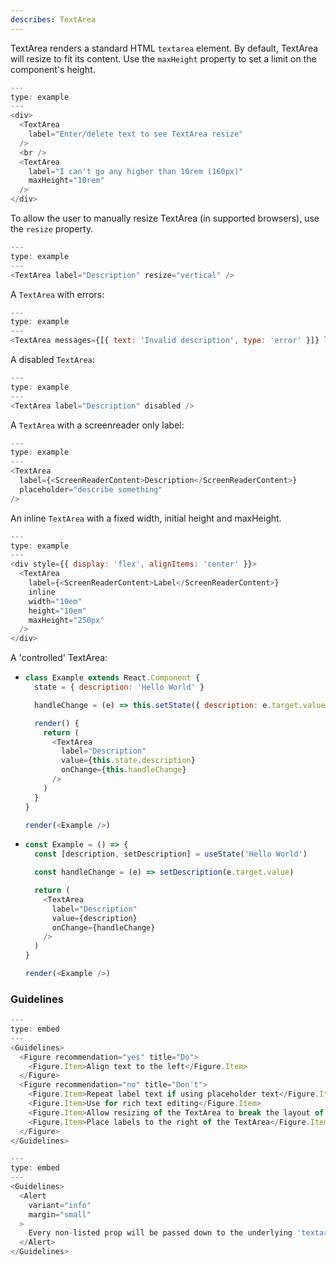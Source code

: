 ```yaml
---
describes: TextArea
---
```


TextArea renders a standard HTML `textarea` element. By default, TextArea will
resize to fit its content. Use the `maxHeight` property to set a limit on the
component's height.

```js
---
type: example
---
<div>
  <TextArea
    label="Enter/delete text to see TextArea resize"
  />
  <br />
  <TextArea
    label="I can't go any higher than 10rem (160px)"
    maxHeight="10rem"
  />
</div>
```

To allow the user to manually resize TextArea (in supported browsers), use the
`resize` property.

```js
---
type: example
---
<TextArea label="Description" resize="vertical" />
```

A `TextArea` with errors:

```js
---
type: example
---
<TextArea messages={[{ text: 'Invalid description', type: 'error' }]} label="Description" />
```

A disabled `TextArea`:

```js
---
type: example
---
<TextArea label="Description" disabled />
```

A `TextArea` with a screenreader only label:

```js
---
type: example
---
<TextArea
  label={<ScreenReaderContent>Description</ScreenReaderContent>}
  placeholder="describe something"
/>
```

An inline `TextArea` with a fixed width, initial height and maxHeight.

```js
---
type: example
---
<div style={{ display: 'flex', alignItems: 'center' }}>
  <TextArea
    label={<ScreenReaderContent>Label</ScreenReaderContent>}
    inline
    width="10em"
    height="10em"
    maxHeight="250px"
  />
</div>
```

A 'controlled' TextArea:

- ```js
  class Example extends React.Component {
    state = { description: 'Hello World' }

    handleChange = (e) => this.setState({ description: e.target.value })

    render() {
      return (
        <TextArea
          label="Description"
          value={this.state.description}
          onChange={this.handleChange}
        />
      )
    }
  }

  render(<Example />)
  ```

- ```js
  const Example = () => {
    const [description, setDescription] = useState('Hello World')

    const handleChange = (e) => setDescription(e.target.value)

    return (
      <TextArea
        label="Description"
        value={description}
        onChange={handleChange}
      />
    )
  }

  render(<Example />)
  ```

### Guidelines

```js
---
type: embed
---
<Guidelines>
  <Figure recommendation="yes" title="Do">
    <Figure.Item>Align text to the left</Figure.Item>
  </Figure>
  <Figure recommendation="no" title="Don't">
    <Figure.Item>Repeat label text if using placeholder text</Figure.Item>
    <Figure.Item>Use for rich text editing</Figure.Item>
    <Figure.Item>Allow resizing of the TextArea to break the layout of a page</Figure.Item>
    <Figure.Item>Place labels to the right of the TextArea</Figure.Item>
  </Figure>
</Guidelines>
```

```js
---
type: embed
---
<Guidelines>
  <Alert
    variant="info"
    margin="small"
  >
    Every non-listed prop will be passed down to the underlying 'textarea' element, such as 'onBlur' and any other prop
  </Alert>
</Guidelines>
```
